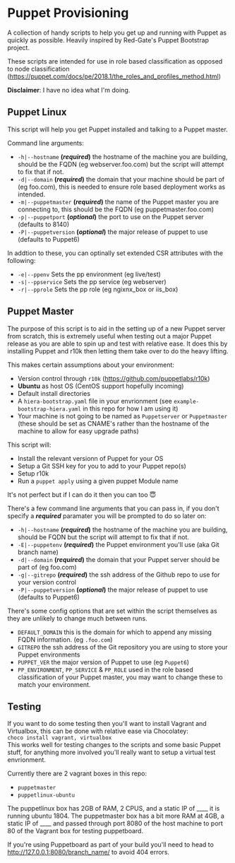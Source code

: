 # Puppet Provisioning
A collection of handy scripts to help you get up and running with Puppet as quickly as possible.
Heavily inspired by Red-Gate's Puppet Bootstrap project.

These scripts are intended for use in role based classification as opposed to node classification (https://puppet.com/docs/pe/2018.1/the_roles_and_profiles_method.html)

**Disclaimer**: I have no idea what I'm doing.

## Puppet Linux
This script will help you get Puppet installed and talking to a Puppet master.

Command line arguments:
* `-h|--hostname` **(*required*)** the hostname of the machine you are building, should be the FQDN (eg webserver.foo.com) but the script will attempt to fix that if not.
* `-d|--domain` **(*required*)** the domain that your machine should be part of (eg foo.com), this is needed to ensure role based deployment works as intended.
* `-m|--puppetmaster` **(*required*)** the name of the Puppet master you are connecting to, this should be the FQDN (eg puppetmaster.foo.com)
* `-p|--puppetport` **(*optional*)** the port to use on the Puppet server (defaults to 8140)
* `-P|--puppetversion` **(*optional*)** the major release of puppet to use (defaults to Puppet6)

In addtion to these, you can optinally set extended CSR attributes with the following:
* `-e|--ppenv` Sets the pp environment (eg live/test)
* `-s|--ppservice` Sets the pp service (eg webserver)
* `-r|--pprole` Sets the pp role (eg ngixnx_box or iis_box)


## Puppet Master 
The purpose of this script is to aid in the setting up of a new Puppet server from scratch, this is extremely useful when testing out a major Puppet release as you are able to spin up and test with relative ease.
It does this by installing Puppet and r10k then letting them take over to do the heavy lifting.

This makes certain assumptions about your environment:
* Version control through `r10k` (https://github.com/puppetlabs/r10k)
* **Ubuntu** as host OS (CentOS support hopefully incoming)
* Default install directories
* A `hiera-bootstrap.yaml` file in your envrionment (see `example-bootstrap-hiera.yaml` in this repo for how I am using it)
* Your machine is not going to be named as `Puppetserver` or `Puppetmaster` (these should be set as CNAME's rather than the hostname of the machine to allow for easy upgrade paths)

This script will:
* Install the relevant versionn of Puppet for your OS
* Setup a Git SSH key for you to add to your Puppet repo(s)
* Setup r10k
* Run a `puppet apply` using a given puppet Module name

It's not perfect but if I can do it then you can too 😇

There's a few command line arguments that you can pass in, if you don't specify a ***required*** paramater you will be prompted to do so later on:
* `-h|--hostname` **(*required*)** the hostname of the machine you are building, should be FQDN but the script will attempt to fix that if not.
* `-E|--puppetenv` **(*required*)** the Puppet environment you'll use (aka Git branch name)
* `-d|--domain` **(*required*)** the domain that your Puppet server should be part of (eg foo.com)
* `-g|--gitrepo` **(*required*)** the ssh address of the Github repo to use for your version control
* `-P|--puppetversion` **(*optional*)** the major release of puppet to use (defaults to Puppet6)

There's some config options that are set within the script themselves as they are unlikely to change much between runs.
* `DEFAULT_DOMAIN` this is the domain for which to append any missing FQDN information. (eg `.foo.com`)
* `GITREPO` the ssh address of the Git repository you are using to store your Puppet environments
* `PUPPET_VER` the major version of Puppet to use (eg `Puppet6`)
* `PP_ENVIRONMENT`, `PP_SERVICE` & `PP_ROLE` used in the role based classification of your Puppet master, you may want to change these to match your environment.

## Testing
If you want to do some testing then you'll want to install Vagrant and Virtualbox, this can be done with relative ease via Chocolatey:  
`choco install vagrant, virtualbox`  
This works well for testing changes to the scripts and some basic Puppet stuff, for anything more involved you'll really want to setup a virtual test envrionment.

Currently there are 2 vagrant boxes in this repo:
* `puppetmaster`
* `puppetlinux-ubuntu`

The puppetlinux box has 2GB of RAM, 2 CPUS, and a static IP of ____ it is running ubuntu 1804.
The puppetmaster box has a bit more RAM at 4GB, a static IP of ____ and passed through port 8080 of the host machine to port 80 of the Vagrant box for testing puppetboard.

If you're using Puppetboard as part of your build you'll need to head to http://127.0.0.1:8080/branch_name/ to avoid 404 errors.